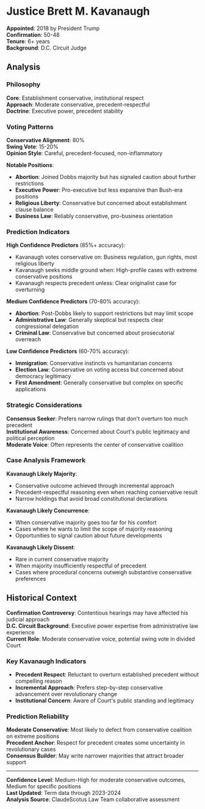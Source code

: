 # Justice Brett M. Kavanaugh

**Appointed**: 2018 by President Trump  
**Confirmation**: 50-48  
**Tenure**: 6+ years  
**Background**: D.C. Circuit Judge

## Analysis

### Philosophy
**Core**: Establishment conservative, institutional respect  
**Approach**: Moderate conservative, precedent-respectful  
**Doctrine**: Executive power, precedent stability

### Voting Patterns

**Conservative Alignment**: 80%  
**Swing Vote**: 15-20%  
**Opinion Style**: Careful, precedent-focused, non-inflammatory

**Notable Positions**:
- **Abortion**: Joined Dobbs majority but has signaled caution about further restrictions
- **Executive Power**: Pro-executive but less expansive than Bush-era positions
- **Religious Liberty**: Conservative but concerned about establishment clause balance
- **Business Law**: Reliably conservative, pro-business orientation

### Prediction Indicators

**High Confidence Predictors** (85%+ accuracy):
- Kavanaugh votes conservative on: Business regulation, gun rights, most religious liberty
- Kavanaugh seeks middle ground when: High-profile cases with extreme conservative positions
- Kavanaugh respects precedent unless: Clear originalist case for overturning

**Medium Confidence Predictors** (70-80% accuracy):
- **Abortion**: Post-Dobbs likely to support restrictions but may limit scope
- **Administrative Law**: Generally skeptical but respects clear congressional delegation
- **Criminal Law**: Conservative but concerned about prosecutorial overreach

**Low Confidence Predictors** (60-70% accuracy):
- **Immigration**: Conservative instincts vs humanitarian concerns
- **Election Law**: Conservative on voting access but concerned about democracy legitimacy
- **First Amendment**: Generally conservative but complex on specific applications

### Strategic Considerations

**Consensus Seeker**: Prefers narrow rulings that don't overturn too much precedent  
**Institutional Awareness**: Concerned about Court's public legitimacy and political perception  
**Moderate Voice**: Often represents the center of conservative coalition

### Case Analysis Framework

**Kavanaugh Likely Majority**:
- Conservative outcome achieved through incremental approach
- Precedent-respectful reasoning even when reaching conservative result
- Narrow holdings that avoid broad constitutional declarations

**Kavanaugh Likely Concurrence**:
- When conservative majority goes too far for his comfort
- Cases where he wants to limit the scope of majority reasoning
- Opportunities to signal caution about future developments

**Kavanaugh Likely Dissent**:
- Rare in current conservative majority
- When majority insufficiently respectful of precedent
- Cases where procedural concerns outweigh substantive conservative preferences

## Historical Context

**Confirmation Controversy**: Contentious hearings may have affected his judicial approach  
**D.C. Circuit Background**: Executive power expertise from administrative law experience  
**Current Role**: Moderate conservative voice, potential swing vote in divided Court

### Key Kavanaugh Indicators
- **Precedent Respect**: Reluctant to overturn established precedent without compelling reason
- **Incremental Approach**: Prefers step-by-step conservative advancement over revolutionary change
- **Institutional Concern**: Aware of Court's public standing and legitimacy

### Prediction Reliability
**Moderate Conservative**: Most likely to defect from conservative coalition on extreme positions  
**Precedent Anchor**: Respect for precedent creates some uncertainty in revolutionary cases  
**Consensus Builder**: May write narrower majorities that attract broader support

---

**Confidence Level**: Medium-High for moderate conservative outcomes, Medium for specific positions  
**Last Updated**: Term data through 2023-2024  
**Analysis Source**: ClaudeScotus Law Team collaborative assessment
